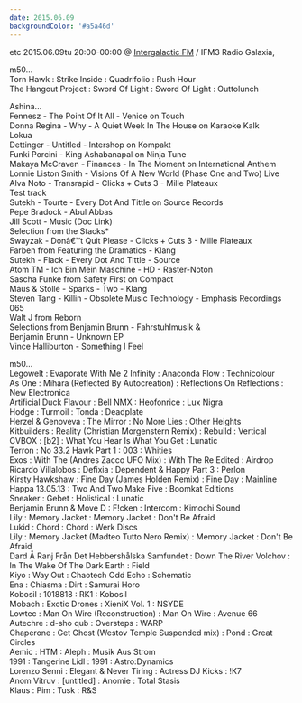 ```yaml
---
date: 2015.06.09
backgroundColor: '#a5a46d'
---
```


etc 2015.06.09tu 20:00-00:00 @ [Intergalactic FM](http://www.intergalacticfm.com/) / IFM3 Radio Galaxia,  

m50...  
Torn Hawk : Strike Inside : Quadrifolio : Rush Hour  
The Hangout Project : Sword Of Light : Sword Of Light : Outtolunch  

Ashina...  
Fennesz - The Point Of It All - Venice on Touch  
Donna Regina - Why - A Quiet Week In The House on Karaoke Kalk  
Lokua  
Dettinger - Untitled - Intershop on Kompakt  
Funki Porcini - King Ashabanapal on Ninja Tune  
Makaya McCraven - Finances - In The Moment on International Anthem  
Lonnie Liston Smith - Visions Of A New World (Phase One and Two) Live  
Alva Noto - Transrapid - Clicks + Cuts 3 - Mille Plateaux  
Test track  
Sutekh - Tourte - Every Dot And Tittle on Source Records  
Pepe Bradock - Abul Abbas  
Jill Scott - Music (Doc Link)  
Selection from the Stacks\*  
Swayzak - Donâ€™t Quit Please - Clicks + Cuts 3 - Mille Plateaux  
Farben from Featuring the Dramatics - Klang  
Sutekh - Flack - Every Dot And Tittle - Source  
Atom TM - Ich Bin Mein Maschine - HD - Raster-Noton  
Sascha Funke from Safety First on Compact  
Maus & Stolle - Sparks - Two - Klang  
Steven Tang - Killin - Obsolete Music Technology - Emphasis Recordings  
065  
Walt J from Reborn  
Selections from Benjamin Brunn - Fahrstuhlmusik &  
Benjamin Brunn - Unknown EP  
Vince Halliburton - Something I Feel  

m50...  
Legowelt : Evaporate With Me 2 Infinity : Anaconda Flow : Technicolour  
As One : Mihara (Reflected By Autocreation) : Reflections On Reflections : New Electronica  
Artificial Duck Flavour : Bell NMX : Heofonrice : Lux Nigra  
Hodge : Turmoil : Tonda : Deadplate  
Herzel & Genoveva : The Mirror : No More Lies : Other Heights  
Kitbuilders : Reality (Christian Morgenstern Remix) : Rebuild : Vertical  
CVBOX : \[b2\] : What You Hear Is What You Get : Lunatic  
Terron : No 33.2 Hawk Part 1 : 003 : Whities  
Exos : With The (Andres Zacco UFO Mix) : With The Re Edited : Airdrop  
Ricardo Villalobos : Defixia : Dependent & Happy Part 3 : Perlon  
Kirsty Hawkshaw : Fine Day (James Holden Remix) : Fine Day : Mainline  
Happa 13.05.13 : Two And Two Make Five : Boomkat Editions  
Sneaker : Gebet : Holistical : Lunatic  
Benjamin Brunn & Move D : F!cken : Intercom : Kimochi Sound  
Lily : Memory Jacket : Memory Jacket : Don't Be Afraid  
Lukid : Chord : Chord : Werk Discs  
Lily : Memory Jacket (Madteo Tutto Nero Remix) : Memory Jacket : Don't Be Afraid  
Dard Å Ranj Från Det Hebbershålska Samfundet : Down The River Volchov : In The Wake Of The Dark Earth : Field  
Kiyo : Way Out : Chaotech Odd Echo : Schematic  
Ena : Chiasma : Dirt : Samurai Horo  
Kobosil : 1018818 : RK1 : Kobosil  
Mobach : Exotic Drones : XieniX Vol. 1 : NSYDE  
Lowtec : Man On Wire (Reconstruction) : Man On Wire : Avenue 66  
Autechre : d-sho qub : Oversteps : WARP  
Chaperone : Get Ghost (Westov Temple Suspended mix) : Pond : Great Circles  
Aemic : HTM : Aleph : Musik Aus Strom  
1991 : Tangerine Lidl : 1991 : Astro:Dynamics  
Lorenzo Senni : Elegant & Never Tiring : Actress DJ Kicks : !K7  
Anom Vitruv : \[untitled\] : Anomie : Total Stasis  
Klaus : Pim : Tusk : R&S